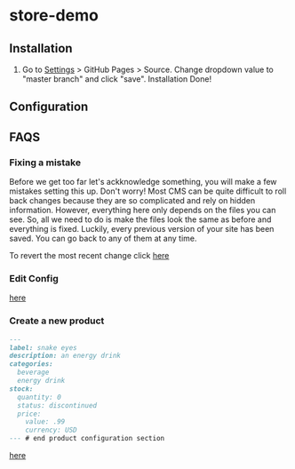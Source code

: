 # store-demo

## Installation

1. Go to [Settings](../../settings) > GitHub Pages > Source. Change dropdown value to "master branch" and click "save". Installation Done!

## Configuration

## FAQS

### Fixing a mistake

Before we get too far let's ackknowledge something, you will make a few mistakes setting this up. Don't worry! Most CMS can be quite difficult to roll back changes because they are so complicated and rely on hidden information. However, everything here only depends on the files you can see. So, all we need to do is make the files look the same as before and everything is fixed. Luckily, every previous version of your site has been saved. You can go back to any of them at any time.

To revert the most recent change click [here]()

### Edit Config

[here](../../edit/master/_config.yml)

### Create a new product


```markdown
---
label: snake eyes
description: an energy drink
categories:
  beverage
  energy drink
stock:
  quantity: 0
  status: discontinued
  price:
    value: .99
    currency: USD
--- # end product configuration section
```
[here](../../new/master/_products)
